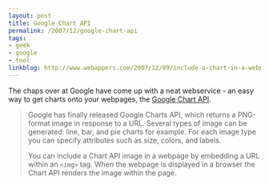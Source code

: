 ```yaml
---
layout: post
title: Google Chart API
permalink: /2007/12/google-chart-api
tags:
- geek
- google
- tool
linkblog: http://www.webappers.com/2007/12/09/include-a-chart-in-a-webpage-with-google-chart-api/
---
```


The chaps over at Google have come up with a neat webservice - an easy way to get charts onto your
webpages, the [Google Chart API](http://code.google.com/apis/chart/).

> Google has finally released Google Charts API, which returns a PNG-format image in response to a URL.
> Several types of image can be generated: line, bar, and pie charts for example. For each image type you can
> specify attributes such as size, colors, and labels.
>
> You can include a Chart API image in a webpage by embedding a URL within an `<img>` tag. When the webpage
> is displayed in a browser the Chart API renders the image within the page.
